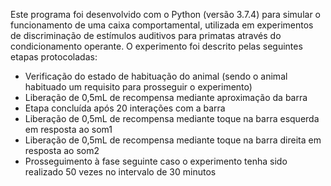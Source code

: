 Este programa foi desenvolvido com o Python (versão 3.7.4) para simular o funcionamento de uma caixa comportamental, utilizada em experimentos de discriminação de estímulos auditivos para primatas através do condicionamento operante. O experimento foi descrito pelas seguintes etapas protocoladas:
- Verificação do estado de habituação do animal (sendo o animal habituado um requisito para prosseguir o experimento)
- Liberação de 0,5mL de recompensa mediante aproximação da  barra
- Etapa concluída após 20 interações com a barra
- Liberação de 0,5mL de recompensa mediante toque na barra esquerda em resposta ao som1
- Liberação de 0,5mL de recompensa mediante toque na barra direita em resposta ao som2
- Prosseguimento à fase seguinte caso o experimento tenha sido realizado 50 vezes no intervalo de 30 minutos
